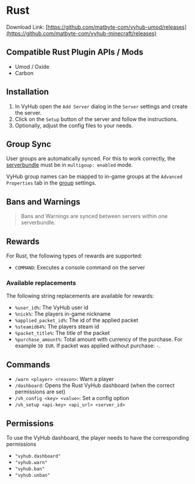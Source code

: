 # Rust

Download Link:
[https://github.com/matbyte-com/vyhub-umod/releases](https://github.com/matbyte-com/vyhub-minecraft/releases)

## Compatible Rust Plugin APIs / Mods

- Umod / Oxide
- Carbon

## Installation


1. In VyHub open the `Add Server` dialog in the `Server` settings and create the server.
2. Click on the `Setup` button of the server and follow the instructions.
3. Optionally, adjust the config files to your needs.


## Group Sync

User groups are automatically synced. For this to work correctly, the [serverbundle](../guide/serverbundle.md) must be in `multigoup: enabled` mode.

VyHub group names can be mapped to in-game groups at the `Advanced Properties` tab in the [group](../guide/group.md) settings.


## Bans and Warnings

> Bans and Warnings are synced between servers within one serverbundle.


## Rewards
For Rust, the following types of rewards are supported:

- `COMMAND`: Executes a console command on the server

### Available replacements
The following string replacements are available for rewards:

- `%user_id%`: The VyHub user id
- `%nick%`: The players in-game nickname
- `%applied_packet_id%`: The id of the applied packet
- `%steamid64%`: The players steam id
- `%packet_title%`: The title of the packet
- `%purchase_amount%`: Total amount with currency of the purchase. For example `30 EUR`. If packet was applied without purchase: `-`.

## Commands

- `/warn <player> <reason>`: Warn a player
- `/dashboard`: Opens the Rust VyHub dashboard (when the correct permissions are set)
- `/vh_config <key> <value>`: Set a config option
- `/vh_setup <api-key> <api_url> <server_id>`

## Permissions

To use the VyHub dashboard, the player needs to have the corresponding permissions

- `"vyhub.dashboard"`
- `"vyhub.warn"`
- `"vyhub.ban"`
- `"vyhub.unban"`
